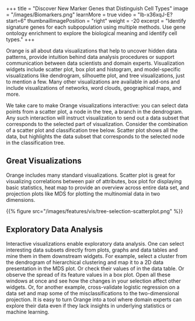 +++
title = "Discover New Marker Genes that Distinguish Cell Types"
image = "/images/Biomarkers.png"
learnMore = true
video = "lb-x36xqJ-E?start=6"
thumbnailImagePosition = "right"
weight = -20
excerpt = "Identify signature genes for each subpopulation using multiple methods. Use gene ontology enrichment to explore the biological meaning and identify cell types."
+++

Orange is all about data visualizations that help to uncover hidden data patterns, provide intuition behind data analysis procedures or support communication between data scientists and domain experts. Visualization widgets include scatter plot, box plot and histogram, and model-specific visualizations like dendrogram, silhouette plot, and tree visualizations, just to mention a few. Many other visualizations are available in add-ons and include visualizations of networks, word clouds, geographical maps, and more.

We take care to make Orange visualizations interactive: you can select data points from a scatter plot, a node in the tree, a branch in the dendrogram. Any such interaction will instruct visualization to send out a data subset that corresponds to the selected part of visualization. Consider the combination of a scatter plot and classification tree below. Scatter plot shows all the data, but highlights the data subset that corresponds to the selected node in the classification tree.


## Great Visualizations

Orange includes many standard visualizations. Scatter plot is great for visualizing correlations between pair of attributes, box plot for displaying basic statistics, heat map to provide an overview across entire data set, and projection plots like MDS for plotting the multinomial data in two dimensions.

{{% figure src="/images/features/vis/tree-selection-scatterplot.png"  %}}


## Exploratory Data Analysis

Interactive visualizations enable exploratory data analysis. One can select interesting data subsets directly from plots, graphs and data tables and mine them in them downstream widgets. For example, select a cluster from the dendrogram of hierarchical clustering and map it to a 2D data presentation in the MDS plot. Or check their values of in the data table. Or observe the spread of its feature values in a box plot. Open all these windows at once and see how the changes in your selection affect other widgets. Or, for another example, cross-validate logistic regression on a data set and map some of the misclassifications to the two-dimensional projection. It is easy to turn Orange into a tool where domain experts can explore their data even if they lack insights in underlying statistics or machine learning.
